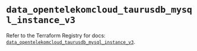 # `data_opentelekomcloud_taurusdb_mysql_instance_v3`

Refer to the Terraform Registry for docs: [`data_opentelekomcloud_taurusdb_mysql_instance_v3`](https://registry.terraform.io/providers/opentelekomcloud/opentelekomcloud/1.36.50/docs/data-sources/taurusdb_mysql_instance_v3).
